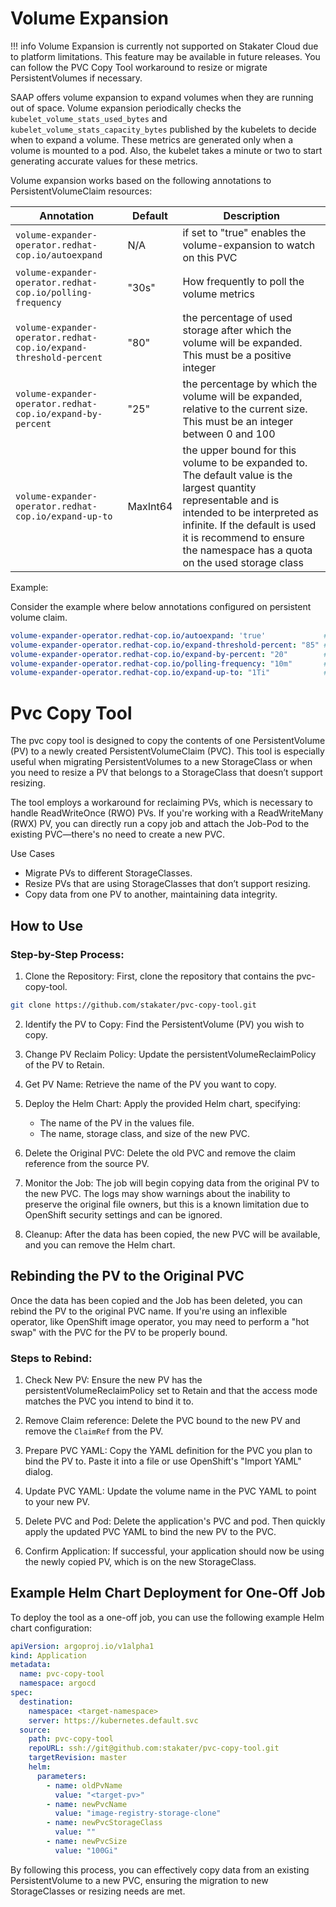 
# Volume Expansion

!!! info
    Volume Expansion is currently not supported on Stakater Cloud due to platform limitations. This feature may be available in future releases. You can follow the PVC Copy Tool workaround to resize or migrate PersistentVolumes if necessary.

SAAP offers volume expansion to expand volumes when they are running out of space. Volume expansion periodically checks the `kubelet_volume_stats_used_bytes` and `kubelet_volume_stats_capacity_bytes` published by the kubelets to decide when to expand a volume. These metrics are generated only when a volume is mounted to a pod. Also, the kubelet takes a minute or two to start generating accurate values for these metrics.

Volume expansion works based on the following annotations to PersistentVolumeClaim resources:

| Annotation               | Default                    | Description                                                                                                   |
| -------------------- | --------------------------------|----------------------------------------------------------------------------- |
|`volume-expander-operator.redhat-cop.io/autoexpand`|N/A|if set to "true" enables the volume-expansion to watch on this PVC|
|`volume-expander-operator.redhat-cop.io/polling-frequency`|"30s"|How frequently to poll the volume metrics|
|`volume-expander-operator.redhat-cop.io/expand-threshold-percent`|"80"|the percentage of used storage after which the volume will be expanded. This must be a positive integer|
|`volume-expander-operator.redhat-cop.io/expand-by-percent`|"25"|the percentage by which the volume will be expanded, relative to the current size. This must be an integer between 0 and 100|
|`volume-expander-operator.redhat-cop.io/expand-up-to`|MaxInt64|the upper bound for this volume to be expanded to. The default value is the largest quantity representable and is intended to be interpreted as infinite. If the default is used it is recommend to ensure the namespace has a quota on the used storage class|

Example:

Consider the example where below annotations configured on persistent volume claim.

```yaml
volume-expander-operator.redhat-cop.io/autoexpand: 'true'             # Enables the volume-expansion to watch on this PVC
volume-expander-operator.redhat-cop.io/expand-threshold-percent: "85" # Volume expansion will expand the volume when 85 percent of storage is consumed
volume-expander-operator.redhat-cop.io/expand-by-percent: "20"        # Volume expansion will expand PVC by 20 percent when 85 percent of storage is consumed
volume-expander-operator.redhat-cop.io/polling-frequency: "10m"       # Volume expansion poll the volume metrics after every 10 minutes
volume-expander-operator.redhat-cop.io/expand-up-to: "1Ti"            # Volume will be expanded no more than 1TB
```

# Pvc Copy Tool

The pvc copy tool is designed to copy the contents of one PersistentVolume (PV) to a newly created PersistentVolumeClaim (PVC). This tool is especially useful when migrating PersistentVolumes to a new StorageClass or when you need to resize a PV that belongs to a StorageClass that doesn’t support resizing.

The tool employs a workaround for reclaiming PVs, which is necessary to handle ReadWriteOnce (RWO) PVs. If you're working with a ReadWriteMany (RWX) PV, you can directly run a copy job and attach the Job-Pod to the existing PVC—there's no need to create a new PVC.

Use Cases

- Migrate PVs to different StorageClasses.
- Resize PVs that are using StorageClasses that don’t support resizing.
- Copy data from one PV to another, maintaining data integrity.

## How to Use

### Step-by-Step Process:

1. Clone the Repository: First, clone the repository that contains the pvc-copy-tool.

```bash
git clone https://github.com/stakater/pvc-copy-tool.git
```

2. Identify the PV to Copy: Find the PersistentVolume (PV) you wish to copy.

3. Change PV Reclaim Policy: Update the persistentVolumeReclaimPolicy of the PV to Retain.

4. Get PV Name: Retrieve the name of the PV you want to copy.

5. Deploy the Helm Chart: Apply the provided Helm chart, specifying:
   - The name of the PV in the values file.
   - The name, storage class, and size of the new PVC.

6. Delete the Original PVC: Delete the old PVC and remove the claim reference from the source PV.

7. Monitor the Job: The job will begin copying data from the original PV to the new PVC. The logs may show warnings about the inability to preserve the original file owners, but this is a known limitation due to OpenShift security settings and can be ignored.

8. Cleanup: After the data has been copied, the new PVC will be available, and you can remove the Helm chart.

## Rebinding the PV to the Original PVC

Once the data has been copied and the Job has been deleted, you can rebind the PV to the original PVC name. If you're using an inflexible operator, like OpenShift image operator, you may need to perform a "hot swap" with the PVC for the PV to be properly bound.

### Steps to Rebind:

1. Check New PV: Ensure the new PV has the persistentVolumeReclaimPolicy set to Retain and that the access mode matches the PVC you intend to bind it to.

2. Remove Claim reference: Delete the PVC bound to the new PV and remove the `ClaimRef` from the PV.

3. Prepare PVC YAML: Copy the YAML definition for the PVC you plan to bind the PV to. Paste it into a file or use OpenShift's "Import YAML" dialog.

4. Update PVC YAML: Update the volume name in the PVC YAML to point to your new PV.

5. Delete PVC and Pod: Delete the application's PVC and pod. Then quickly apply the updated PVC YAML to bind the new PV to the PVC.

6. Confirm Application: If successful, your application should now be using the newly copied PV, which is on the new StorageClass.

## Example Helm Chart Deployment for One-Off Job

To deploy the tool as a one-off job, you can use the following example Helm chart configuration:

```yaml
apiVersion: argoproj.io/v1alpha1
kind: Application
metadata:
  name: pvc-copy-tool
  namespace: argocd
spec:
  destination:
    namespace: <target-namespace>
    server: https://kubernetes.default.svc
  source:
    path: pvc-copy-tool
    repoURL: ssh://git@github.com:stakater/pvc-copy-tool.git
    targetRevision: master
    helm:
      parameters:
        - name: oldPvName
          value: "<target-pv>"
        - name: newPvcName
          value: "image-registry-storage-clone"
        - name: newPvcStorageClass
          value: ""
        - name: newPvcSize
          value: "100Gi"
```

By following this process, you can effectively copy data from an existing PersistentVolume to a new PVC, ensuring the migration to new StorageClasses or resizing needs are met.
